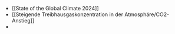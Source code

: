 - [[State of the Global Climate 2024]]
- [[Steigende Treibhausgaskonzentration in der Atmosphäre/CO2-Anstieg]]
-